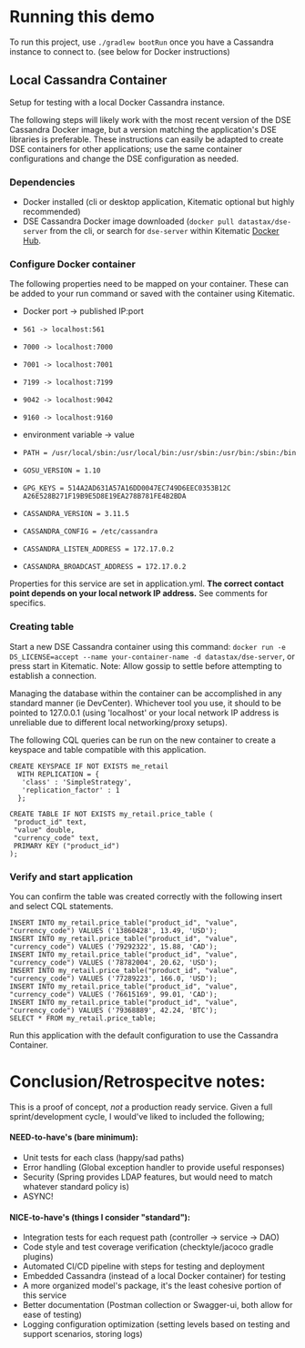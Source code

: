 # Running this demo
To run this project, use ```./gradlew bootRun``` once you have a Cassandra instance to connect to. (see below for Docker instructions)

## Local Cassandra Container
Setup for testing with a local Docker Cassandra instance.

The following steps will likely work with the most recent version of the DSE Cassandra Docker image, but a version matching the application's DSE libraries is preferable. These instructions can easily be adapted to create DSE containers for other applications; use the same container configurations and change the DSE configuration as needed.

### Dependencies
* Docker installed (cli or desktop application, Kitematic optional but highly recommended)
* DSE Cassandra Docker image downloaded (```docker pull datastax/dse-server``` from the cli, or search for ```dse-server``` within Kitematic [Docker Hub](https://hub.docker.com/r/datastax/dse-server "datastax/dse-server").

### Configure Docker container
The following properties need to be mapped on your container. These can be added to your run command or saved with the container using Kitematic.
* Docker port -> published IP:port
* `561 -> localhost:561`
* `7000 -> localhost:7000`
* `7001 -> localhost:7001`
* `7199 -> localhost:7199`
* `9042 -> localhost:9042`
* `9160 -> localhost:9160`


* environment variable -> value
* `PATH = /usr/local/sbin:/usr/local/bin:/usr/sbin:/usr/bin:/sbin:/bin`
* `GOSU_VERSION = 1.10`
* `GPG_KEYS = 514A2AD631A57A16DD0047EC749D6EEC0353B12C 	A26E528B271F19B9E5D8E19EA278B781FE4B2BDA`
* `CASSANDRA_VERSION = 3.11.5`
* `CASSANDRA_CONFIG = /etc/cassandra`
* `CASSANDRA_LISTEN_ADDRESS = 172.17.0.2`
* `CASSANDRA_BROADCAST_ADDRESS = 172.17.0.2`

Properties for this service are set in application.yml. __The correct contact point depends on your local network IP address.__ See comments for specifics.

### Creating table

Start a new DSE Cassandra container using this command: ```docker run -e DS_LICENSE=accept --name your-container-name -d datastax/dse-server```, or press start in Kitematic. Note: Allow gossip to settle before attempting to establish a connection.

Managing the database within the container can be accomplished in any standard manner (ie DevCenter). Whichever tool you use, it should to be pointed to 127.0.0.1 (using 'localhost' or your local network IP address is unreliable due to different local networking/proxy setups).

The following CQL queries can be run on the new container to create a keyspace and table compatible with this application.

```genericsql
CREATE KEYSPACE IF NOT EXISTS me_retail
  WITH REPLICATION = { 
   'class' : 'SimpleStrategy', 
   'replication_factor' : 1 
  };
```

```genericsql
CREATE TABLE IF NOT EXISTS my_retail.price_table (
 "product_id" text,
 "value" double,
 "currency_code" text,
 PRIMARY KEY ("product_id")
);
```

### Verify and start application
You can confirm the table was created correctly with the following insert and select CQL statements.
```genericsql
INSERT INTO my_retail.price_table("product_id", "value", "currency_code") VALUES ('13860428', 13.49, 'USD');
INSERT INTO my_retail.price_table("product_id", "value", "currency_code") VALUES ('79292322', 15.88, 'CAD');
INSERT INTO my_retail.price_table("product_id", "value", "currency_code") VALUES ('78782004', 20.62, 'USD');
INSERT INTO my_retail.price_table("product_id", "value", "currency_code") VALUES ('77289223', 166.0, 'USD');
INSERT INTO my_retail.price_table("product_id", "value", "currency_code") VALUES ('76615169', 99.01, 'CAD');
INSERT INTO my_retail.price_table("product_id", "value", "currency_code") VALUES ('79368889', 42.24, 'BTC');
SELECT * FROM my_retail.price_table;
```
Run this application with the default configuration to use the Cassandra Container.

# Conclusion/Retrospecitve notes:

This is a proof of concept, *not* a production ready service. Given a full sprint/development cycle,
I would've liked to included the following;

#### NEED-to-have's (bare minimum):
- Unit tests for each class (happy/sad paths)
- Error handling (Global exception handler to provide useful responses)
- Security (Spring provides LDAP features, but would need to match whatever standard policy is)
- ASYNC!

#### NICE-to-have's (things I consider "standard"):
- Integration tests for each request path (controller -> service -> DAO)
- Code style and test coverage verification (checktyle/jacoco gradle plugins)
- Automated CI/CD pipeline with steps for testing and deployment
- Embedded Cassandra (instead of a local Docker container) for testing
- A more organized model's package, it's the least cohesive portion of this service
- Better documentation (Postman collection or Swagger-ui, both allow for ease of testing)
- Logging configuration optimization (setting levels based on testing and support scenarios, storing logs)
